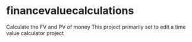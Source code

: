 # financevaluecalculations
Calculate the FV and PV of money 
This project primarily set to edit a time value calculator project
